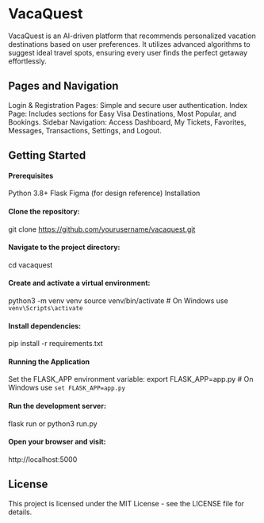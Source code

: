 # VacaQuest
VacaQuest is an AI-driven platform that recommends personalized vacation destinations based on user preferences. It utilizes advanced algorithms to suggest ideal travel spots, ensuring every user finds the perfect getaway effortlessly.

## Pages and Navigation
Login & Registration Pages: Simple and secure user authentication.
Index Page: Includes sections for Easy Visa Destinations, Most Popular, and Bookings.
Sidebar Navigation: Access Dashboard, My Tickets, Favorites, Messages, Transactions, Settings, and Logout.

## Getting Started

#### Prerequisites
Python 3.8+
Flask
Figma (for design reference)
Installation

#### Clone the repository:
git clone https://github.com/yourusername/vacaquest.git


#### Navigate to the project directory:
cd vacaquest


#### Create and activate a virtual environment:
python3 -m venv venv
source venv/bin/activate  # On Windows use `venv\Scripts\activate`


#### Install dependencies:
pip install -r requirements.txt


#### Running the Application
Set the FLASK_APP environment variable:
export FLASK_APP=app.py  # On Windows use `set FLASK_APP=app.py`


#### Run the development server:
flask run or python3 run.py

#### Open your browser and visit:
http://localhost:5000

## License
This project is licensed under the MIT License - see the LICENSE file for details.
